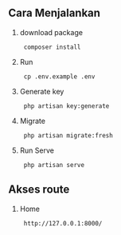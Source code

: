 ## Cara Menjalankan
1. download package

        composer install


2. Run

        cp .env.example .env

3. Generate key

        php artisan key:generate

4. Migrate

        php artisan migrate:fresh

5. Run Serve

        php artisan serve


## Akses route

1. Home

        http://127.0.0.1:8000/


